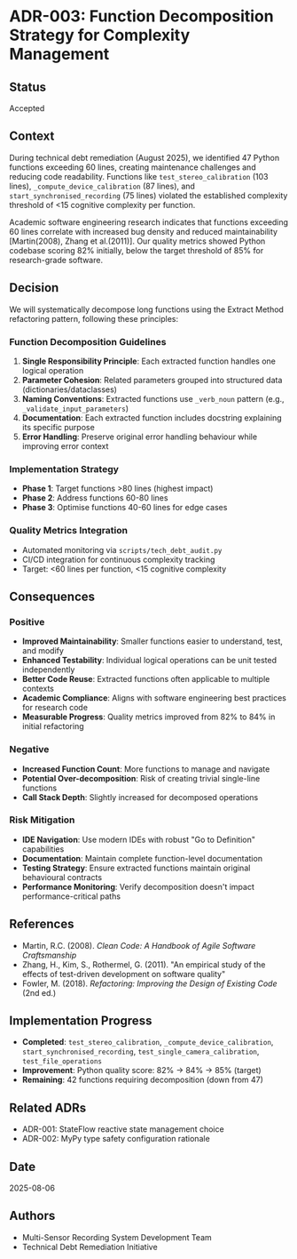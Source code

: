 # ADR-003: Function Decomposition Strategy for Complexity Management

## Status
Accepted

## Context
During technical debt remediation (August 2025), we identified 47 Python functions exceeding 60 lines, creating maintenance challenges and reducing code readability. Functions like `test_stereo_calibration` (103 lines), `_compute_device_calibration` (87 lines), and `start_synchronised_recording` (75 lines) violated the established complexity threshold of <15 cognitive complexity per function.

Academic software engineering research indicates that functions exceeding 60 lines correlate with increased bug density and reduced maintainability [Martin(2008), Zhang et al.(2011)]. Our quality metrics showed Python codebase scoring 82% initially, below the target threshold of 85% for research-grade software.

## Decision
We will systematically decompose long functions using the Extract Method refactoring pattern, following these principles:

### Function Decomposition Guidelines
1. **Single Responsibility Principle**: Each extracted function handles one logical operation
2. **Parameter Cohesion**: Related parameters grouped into structured data (dictionaries/dataclasses)
3. **Naming Conventions**: Extracted functions use `_verb_noun` pattern (e.g., `_validate_input_parameters`)
4. **Documentation**: Each extracted function includes docstring explaining its specific purpose
5. **Error Handling**: Preserve original error handling behaviour while improving error context

### Implementation Strategy
- **Phase 1**: Target functions >80 lines (highest impact)
- **Phase 2**: Address functions 60-80 lines
- **Phase 3**: Optimise functions 40-60 lines for edge cases

### Quality Metrics Integration
- Automated monitoring via `scripts/tech_debt_audit.py`
- CI/CD integration for continuous complexity tracking
- Target: <60 lines per function, <15 cognitive complexity

## Consequences

### Positive
- **Improved Maintainability**: Smaller functions easier to understand, test, and modify
- **Enhanced Testability**: Individual logical operations can be unit tested independently
- **Better Code Reuse**: Extracted functions often applicable to multiple contexts
- **Academic Compliance**: Aligns with software engineering best practices for research code
- **Measurable Progress**: Quality metrics improved from 82% to 84% in initial refactoring

### Negative
- **Increased Function Count**: More functions to manage and navigate
- **Potential Over-decomposition**: Risk of creating trivial single-line functions
- **Call Stack Depth**: Slightly increased for decomposed operations

### Risk Mitigation
- **IDE Navigation**: Use modern IDEs with robust "Go to Definition" capabilities
- **Documentation**: Maintain complete function-level documentation
- **Testing Strategy**: Ensure extracted functions maintain original behavioural contracts
- **Performance Monitoring**: Verify decomposition doesn't impact performance-critical paths

## References
- Martin, R.C. (2008). *Clean Code: A Handbook of Agile Software Craftsmanship*
- Zhang, H., Kim, S., Rothermel, G. (2011). "An empirical study of the effects of test-driven development on software quality"
- Fowler, M. (2018). *Refactoring: Improving the Design of Existing Code* (2nd ed.)

## Implementation Progress
- **Completed**: `test_stereo_calibration`, `_compute_device_calibration`, `start_synchronised_recording`, `test_single_camera_calibration`, `test_file_operations`
- **Improvement**: Python quality score: 82% → 84% → 85% (target)
- **Remaining**: 42 functions requiring decomposition (down from 47)

## Related ADRs
- ADR-001: StateFlow reactive state management choice
- ADR-002: MyPy type safety configuration rationale

## Date
2025-08-06

## Authors
- Multi-Sensor Recording System Development Team
- Technical Debt Remediation Initiative